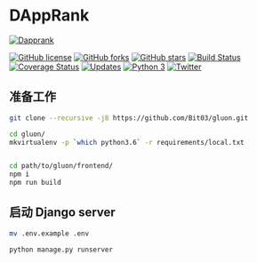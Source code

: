 # DAppRank

[![Dapprank](https://cdn.dribbble.com/users/2123695/screenshots/4787505/dapprank.png)](https://dribbble.com/shots/4787505-DApp-Rank)

[![GitHub license](https://img.shields.io/github/license/Bit03/gluon.svg)](https://github.com/Bit03/gluon/blob/master/LICENSE)
[![GitHub forks](https://img.shields.io/github/forks/Bit03/gluon.svg)](https://github.com/Bit03/gluon/network)
[![GitHub stars](https://img.shields.io/github/stars/Bit03/gluon.svg)](https://github.com/Bit03/gluon/stargazers)
[![Build Status](https://travis-ci.org/Bit03/gluon.svg?branch=master)](https://travis-ci.org/Bit03/gluon)
[![Coverage Status](https://coveralls.io/repos/github/Bit03/gluon/badge.svg?branch=master)](https://coveralls.io/github/Bit03/gluon?branch=master)
[![Updates](https://pyup.io/repos/github/Bit03/gluon/shield.svg)](https://pyup.io/repos/github/Bit03/gluon/)
[![Python 3](https://pyup.io/repos/github/Bit03/gluon/python-3-shield.svg)](https://pyup.io/repos/github/Bit03/gluon/)
[![Twitter](https://img.shields.io/twitter/url/https/github.com/Bit03/gluon.svg?style=social)](https://twitter.com/intent/tweet?text=Wow:&url=https%3A%2F%2Fgithub.com%2FBit03%2Fgluon)



## 准备工作

```.bash
git clone --recursive -j8 https://github.com/Bit03/gluon.git

cd gluon/
mkvirtualenv -p `which python3.6` -r requirements/local.txt


cd path/to/gluon/frontend/
npm i
npm run build

```

## 启动 Django server
```.bash
mv .env.example .env

python manage.py runserver
```
